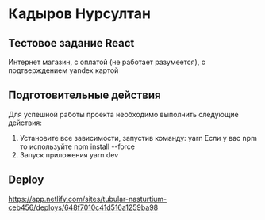 # Кадыров Нурсултан

## Тестовое задание React

Интернет магазин, с оплатой (не работает разумеется), с подтверждением yandex картой

## Подготовительные действия

Для успешной работы проекта необходимо выполнить следующие действия:

1. Установите все зависимости, запустив команду:
yarn
Если у вас npm то используйте npm install --force
2. Запуск приложения
yarn dev

## Deploy
https://app.netlify.com/sites/tubular-nasturtium-ceb456/deploys/648f7010c41d516a1259ba98

